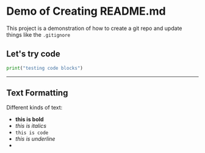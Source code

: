 # Demo of Creating README.md

This project is a demonstration of how to create a git repo and update things like the `.gitignore`


## Let's try code

```python
print("testing code blocks")
```
---

## Text Formatting

Different kinds of text:
- **this is bold**
- *this is italics*
- `this is code`
- _this is underline_
- 
